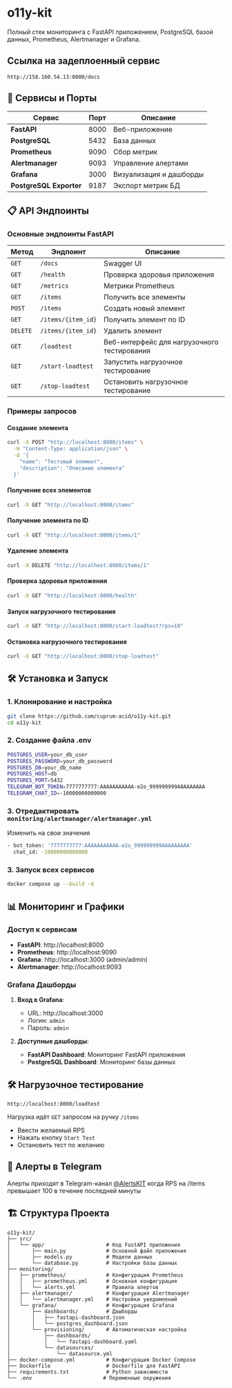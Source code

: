 # o11y-kit

Полный стек мониторинга с FastAPI приложением, PostgreSQL базой данных, Prometheus, Alertmanager и Grafana.

## Ссылка на задеплоенный сервис

`http://158.160.54.13:8000/docs`

## 🚀 Сервисы и Порты

| Сервис | Порт | Описание |
|--------|------|----------|
| **FastAPI** | 8000 | Веб-приложение |
| **PostgreSQL** | 5432 | База данных |
| **Prometheus** | 9090 | Сбор метрик |
| **Alertmanager** | 9093 | Управление алертами |
| **Grafana** | 3000 | Визуализация и дашборды |
| **PostgreSQL Exporter** | 9187 | Экспорт метрик БД |

## 📋 API Эндпоинты

### Основные эндпоинты FastAPI

| Метод | Эндпоинт | Описание |
|-------|----------|----------|
| `GET` | `/docs` | Swagger UI |
| `GET` | `/health` | Проверка здоровья приложения |
| `GET` | `/metrics` | Метрики Prometheus |
| `GET` | `/items` | Получить все элементы |
| `POST` | `/items` | Создать новый элемент |
| `GET` | `/items/{item_id}` | Получить элемент по ID |
| `DELETE` | `/items/{item_id}` | Удалить элемент |
| `GET` | `/loadtest` | Веб-интерфейс для нагрузочного тестирования |
| `GET` | `/start-loadtest` | Запустить нагрузочное тестирование |
| `GET` | `/stop-loadtest` | Остановить нагрузочное тестирование |

### Примеры запросов

#### Создание элемента
```bash
curl -X POST "http://localhost:8000/items" \
  -H "Content-Type: application/json" \
  -d '{
    "name": "Тестовый элемент",
    "description": "Описание элемента"
  }'
```

#### Получение всех элементов
```bash
curl -X GET "http://localhost:8000/items"
```

#### Получение элемента по ID
```bash
curl -X GET "http://localhost:8000/items/1"
```

#### Удаление элемента
```bash
curl -X DELETE "http://localhost:8000/items/1"
```

#### Проверка здоровья приложения
```bash
curl -X GET "http://localhost:8000/health"
```

#### Запуск нагрузочного тестирования
```bash
curl -X GET "http://localhost:8000/start-loadtest?rps=10"
```

#### Остановка нагрузочного тестирования
```bash
curl -X GET "http://localhost:8000/stop-loadtest"
```

## 🛠️ Установка и Запуск

### 1. Клонирование и настройка
```bash
git clone https://github.com/cuprum-acid/o11y-kit.git
cd o11y-kit
```

### 2. Создание файла .env
```bash
POSTGRES_USER=your_db_user
POSTGRES_PASSWORD=your_db_password
POSTGRES_DB=your_db_name
POSTGRES_HOST=db
POSTGRES_PORT=5432
TELEGRAM_BOT_TOKEN=7777777777:AAAAAAAAAAA-e2o_999999999AAAAAAAAA
TELEGRAM_CHAT_ID=-10000000000000
```

### 3. Отредактировать `monitoring/alertmanager/alertmanager.yml`
Изменить на свои значения
```bash
- bot_token: '7777777777:AAAAAAAAAAA-e2o_999999999AAAAAAAAA'
  chat_id: -10000000000000
```

### 3. Запуск всех сервисов
```bash
docker compose up --build -d
```

## 📊 Мониторинг и Графики

### Доступ к сервисам

- **FastAPI**: http://localhost:8000
- **Prometheus**: http://localhost:9090
- **Grafana**: http://localhost:3000 (admin/admin)
- **Alertmanager**: http://localhost:9093

### Grafana Дашборды

1. **Вход в Grafana**:
   - URL: http://localhost:3000
   - Логин: `admin`
   - Пароль: `admin`

2. **Доступные дашборды**:
   - **FastAPI Dashboard**: Мониторинг FastAPI приложения
   - **PostgreSQL Dashboard**: Мониторинг базы данных

## 🛠 Нагрузочное тестирование

`http://localhost:8000/loadtest`

Нагрузка идёт `GET` запросом на ручку `/items`

- Ввести желаемый RPS
- Нажать кнопку `Start Test`
- Остановить тест по желанию

## 🚨 Алерты в Telegram

Алерты приходят в Telegram-канал [@AlertsKIT](https://t.me/AlertsKIT) когда RPS на /items превышает 100 в течение последней минуты

## 🏗️ Структура Проекта

```
o11y-kit/
├── src/
│   └── app/                    # Код FastAPI приложения
│       ├── main.py             # Основной файл приложения
│       ├── models.py           # Модели данных
│       └── database.py         # Настройки базы данных
├── monitoring/
│   ├── prometheus/             # Конфигурация Prometheus
│   │   ├── prometheus.yml      # Основная конфигурация
│   │   └── alerts.yml          # Правила алертов
│   ├── alertmanager/           # Конфигурация Alertmanager
│   │   └── alertmanager.yml    # Настройки уведомлений
│   └── grafana/                # Конфигурация Grafana
│       ├── dashboards/         # Дашборды
│       │   ├── fastapi-dashboard.json
│       │   └── postgres_dashboard.json
│       └── provisioning/       # Автоматическая настройка
│           ├── dashboards/
│           │   └── fastapi-dashboard.yaml
│           └── datasources/
│               └── datasource.yml
├── docker-compose.yml          # Конфигурация Docker Compose
├── Dockerfile                  # Dockerfile для FastAPI
├── requirements.txt            # Python зависимости
└── .env                       # Переменные окружения
```

